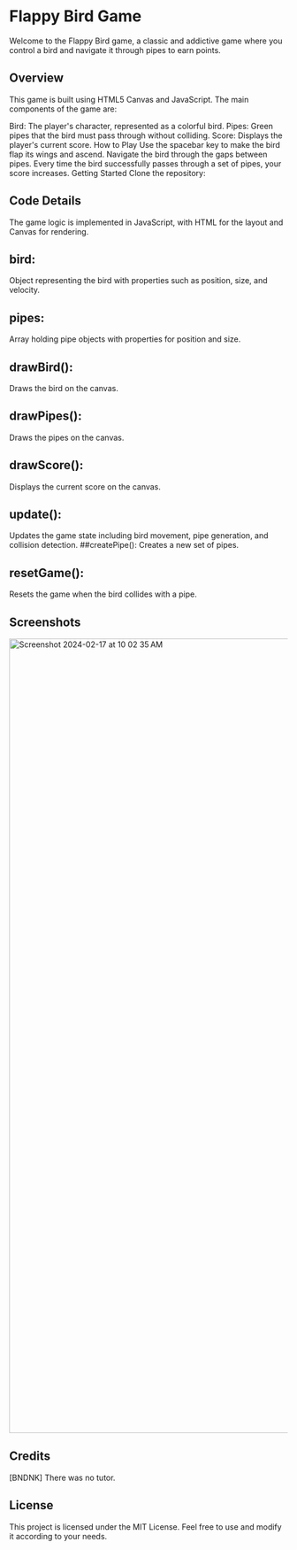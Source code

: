 
# Flappy Bird Game
Welcome to the Flappy Bird game, a classic and addictive game where you control a bird and navigate it through pipes to earn points.

## Overview
This game is built using HTML5 Canvas and JavaScript. The main components of the game are:

Bird: The player's character, represented as a colorful bird.
Pipes: Green pipes that the bird must pass through without colliding.
Score: Displays the player's current score.
How to Play
Use the spacebar key to make the bird flap its wings and ascend.
Navigate the bird through the gaps between pipes.
Every time the bird successfully passes through a set of pipes, your score increases.
Getting Started
Clone the repository:



## Code Details
The game logic is implemented in JavaScript, with HTML for the layout and Canvas for rendering.

## bird: 
Object representing the bird with properties such as position, size, and velocity.
## pipes: 
Array holding pipe objects with properties for position and size.
## drawBird(): 
Draws the bird on the canvas.
## drawPipes(): 
Draws the pipes on the canvas.
## drawScore(): 
Displays the current score on the canvas.
## update():
Updates the game state including bird movement, pipe generation, and collision detection.
##createPipe(): 
Creates a new set of pipes.
## resetGame(): 
Resets the game when the bird collides with a pipe.




## Screenshots
<img width="1436" alt="Screenshot 2024-02-17 at 10 02 35 AM" src="https://github.com/BNDNK/Flappy_Bird/assets/112815598/d0eba105-f7c3-46cf-9ef5-3f92f156a24a">


## Credits
[BNDNK] There was no tutor.

## License
This project is licensed under the MIT License. Feel free to use and modify it according to your needs.
